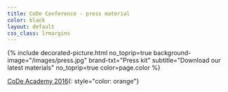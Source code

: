 ```yaml
---
title: CoDe Conference - press material
color: black
layout: default
css_class: lrmargins
---
```



{% include decorated-picture.html
no_toprip=true
background-image="/images/press.jpg"
brand-txt="Press kit"
subtitle="Download our latest materials"
no_toprip=true
color=page.color %}


[CoDe Academy 2016](academy2016){: style="color: orange"}
